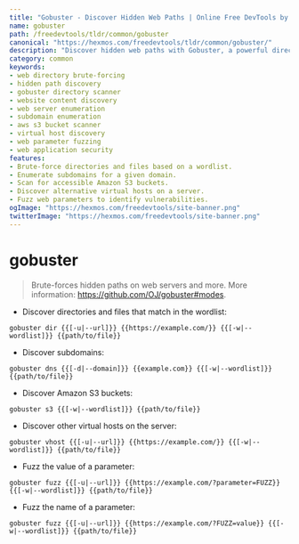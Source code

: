 ```yaml
---
title: "Gobuster - Discover Hidden Web Paths | Online Free DevTools by Hexmos"
name: gobuster
path: /freedevtools/tldr/common/gobuster
canonical: "https://hexmos.com/freedevtools/tldr/common/gobuster/"
description: "Discover hidden web paths with Gobuster, a powerful directory brute-forcing tool. Uncover files and directories on web servers quickly. Free online tool, no registration required."
category: common
keywords:
- web directory brute-forcing
- hidden path discovery
- gobuster directory scanner
- website content discovery
- web server enumeration
- subdomain enumeration
- aws s3 bucket scanner
- virtual host discovery
- web parameter fuzzing
- web application security
features:
- Brute-force directories and files based on a wordlist.
- Enumerate subdomains for a given domain.
- Scan for accessible Amazon S3 buckets.
- Discover alternative virtual hosts on a server.
- Fuzz web parameters to identify vulnerabilities.
ogImage: "https://hexmos.com/freedevtools/site-banner.png"
twitterImage: "https://hexmos.com/freedevtools/site-banner.png"
---
```


# gobuster

> Brute-forces hidden paths on web servers and more.
> More information: <https://github.com/OJ/gobuster#modes>.

- Discover directories and files that match in the wordlist:

`gobuster dir {{[-u|--url]}} {{https://example.com/}} {{[-w|--wordlist]}} {{path/to/file}}`

- Discover subdomains:

`gobuster dns {{[-d|--domain]}} {{example.com}} {{[-w|--wordlist]}} {{path/to/file}}`

- Discover Amazon S3 buckets:

`gobuster s3 {{[-w|--wordlist]}} {{path/to/file}}`

- Discover other virtual hosts on the server:

`gobuster vhost {{[-u|--url]}} {{https://example.com/}} {{[-w|--wordlist]}} {{path/to/file}}`

- Fuzz the value of a parameter:

`gobuster fuzz {{[-u|--url]}} {{https://example.com/?parameter=FUZZ}} {{[-w|--wordlist]}} {{path/to/file}}`

- Fuzz the name of a parameter:

`gobuster fuzz {{[-u|--url]}} {{https://example.com/?FUZZ=value}} {{[-w|--wordlist]}} {{path/to/file}}`
